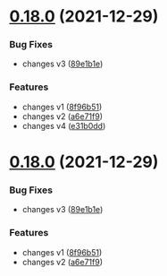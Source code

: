 # [0.18.0](https://github.com/dobrinyonkov/githubactions/compare/v0.17.1...v0.18.0) (2021-12-29)


### Bug Fixes

* changes v3 ([89e1b1e](https://github.com/dobrinyonkov/githubactions/commit/89e1b1effbd2b7544b876749e3d757ff6f5423bc))


### Features

* changes v1 ([8f96b51](https://github.com/dobrinyonkov/githubactions/commit/8f96b51fe9068bc0ff6f8d5112a45ab96c1b4534))
* changes v2 ([a6e71f9](https://github.com/dobrinyonkov/githubactions/commit/a6e71f92e5aa78e378beb59f6fe60db60246f9a5))
* changes v4 ([e31b0dd](https://github.com/dobrinyonkov/githubactions/commit/e31b0dde5f04ca197809b3f4f6e07e1b1fa8129e))

# [0.18.0](https://github.com/dobrinyonkov/githubactions/compare/v0.17.1...v0.18.0) (2021-12-29)


### Bug Fixes

* changes v3 ([89e1b1e](https://github.com/dobrinyonkov/githubactions/commit/89e1b1effbd2b7544b876749e3d757ff6f5423bc))


### Features

* changes v1 ([8f96b51](https://github.com/dobrinyonkov/githubactions/commit/8f96b51fe9068bc0ff6f8d5112a45ab96c1b4534))
* changes v2 ([a6e71f9](https://github.com/dobrinyonkov/githubactions/commit/a6e71f92e5aa78e378beb59f6fe60db60246f9a5))
